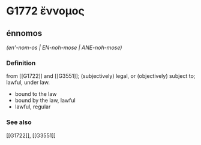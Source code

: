 # G1772 ἔννομος

## énnomos

_(en'-nom-os | EN-noh-mose | ANE-noh-mose)_

### Definition

from [[G1722]] and [[G3551]]; (subjectively) legal, or (objectively) subject to; lawful, under law.

- bound to the law
- bound by the law, lawful
- lawful, regular

### See also

[[G1722]], [[G3551]]


